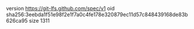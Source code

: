 version https://git-lfs.github.com/spec/v1
oid sha256:3eebda1f51e98f2e1f7a0c4fe178e320879ec11d57c848439168de83b626ca95
size 1311
